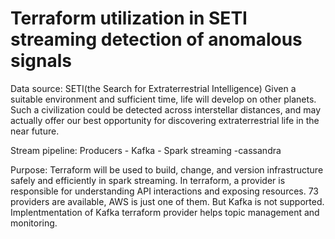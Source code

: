 # Terraform utilization in SETI streaming detection of anomalous signals

Data source: SETI(the Search for Extraterrestrial Intelligence) Given a suitable environment and sufficient time, life will develop on other planets. Such a civilization could be detected across interstellar distances, and may actually offer our best opportunity for discovering extraterrestrial life in the near future.

Stream pipeline: Producers - Kafka - Spark streaming -cassandra

Purpose:
Terraform will be used to build, change, and version infrastructure safely and efficiently in spark streaming.
In terraform, a provider is responsible for understanding API interactions and exposing resources. 73 providers are available, AWS is just one of them. But Kafka is not supported. Implentmentation of Kafka terraform provider helps topic management and monitoring. 
